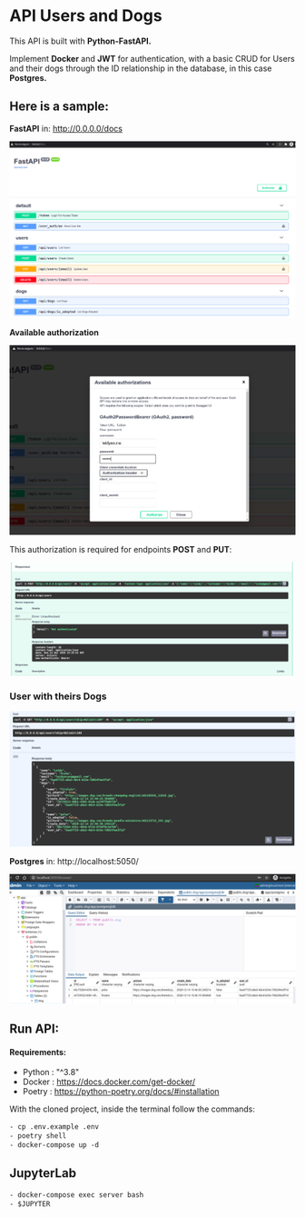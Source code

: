 ﻿# API Users and Dogs

This API is built with **Python-FastAPI.**

Implement **Docker** and **JWT** for authentication, with a basic CRUD
for Users and their dogs through the ID relationship in the database, in this case **Postgres.**

## Here is a sample:
**FastAPI** in: http://0.0.0.0/docs

![enter image description here](https://raw.githubusercontent.com/LeidyAcuna/guane-intern-fastapi/dev/images/fastapi-1.png)

**Available authorization**

![enter image description here](https://raw.githubusercontent.com/LeidyAcuna/guane-intern-fastapi/dev/images/fastapi-2.png)

This authorization is required for endpoints **POST** and **PUT**:

![enter image description here](https://raw.githubusercontent.com/LeidyAcuna/guane-intern-fastapi/dev/images/fastapi-3.png)

### User with theirs Dogs

![enter image description here](https://raw.githubusercontent.com/LeidyAcuna/guane-intern-fastapi/dev/images/fastapi-4.png)

**Postgres** in: http://localhost:5050/

![enter image description here](https://raw.githubusercontent.com/LeidyAcuna/guane-intern-fastapi/dev/images/fastapi-5.png)

## Run API:

#### Requirements:
- Python : "^3.8"
- Docker : https://docs.docker.com/get-docker/
- Poetry : https://python-poetry.org/docs/#installation

With the cloned project, inside the terminal follow the commands:

    - cp .env.example .env
    - poetry shell
    - docker-compose up -d
 
 ## JupyterLab

    - docker-compose exec server bash
    - $JUPYTER
